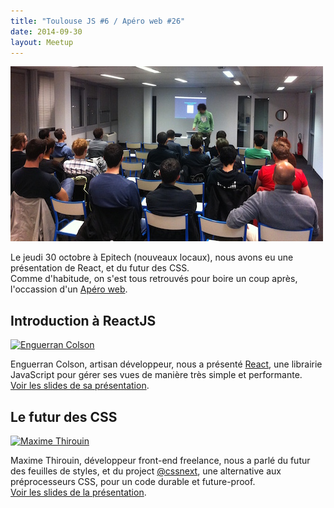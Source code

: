 ```yaml
---
title: "Toulouse JS #6 / Apéro web #26"
date: 2014-09-30
layout: Meetup
---
```


![Toulouse JS 6](/assets/meetups/toulousejs6.jpg)

Le jeudi 30 octobre à Epitech (nouveaux locaux), nous avons eu une présentation de React, et du futur des CSS.  
Comme d'habitude, on s'est tous retrouvés pour boire un coup après, l'occassion d'un [Apéro web](http://aperoweb-toulouse.github.io/).

## Introduction à ReactJS

[![Enguerran Colson](https://avatars2.githubusercontent.com/u/4551756?v=2&s=64 "Enguerran Colson")](http://blog.ticabri.com/)

Enguerran Colson, artisan développeur, nous a présenté [React](http://facebook.github.io/react/), une librairie JavaScript pour gérer ses vues de manière très simple et performante.  
[Voir les slides de sa présentation](http://enguerran.github.io/talks/introduction-reactjs/#/).

## Le futur des CSS

[![Maxime Thirouin](//avatars1.githubusercontent.com/u/157534?v=3&s=64 "Maxime Thirouin")](http://moox.io/)

Maxime Thirouin, développeur front-end freelance, nous a parlé du futur des feuilles de styles, et du project [@cssnext](http://cssnext.io/), une alternative aux préprocesseurs CSS, pour un code durable et future-proof.  
[Voir les slides de la présentation](http://moox.io/slides/2014/bttc).
